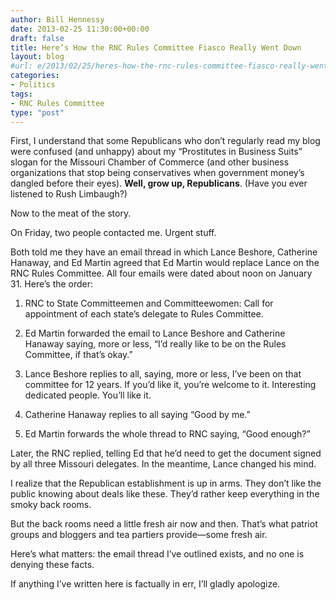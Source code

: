 ```yaml
---
author: Bill Hennessy
date: 2013-02-25 11:30:00+00:00
draft: false
title: Here’s How the RNC Rules Committee Fiasco Really Went Down
layout: blog
#url: e/2013/02/25/heres-how-the-rnc-rules-committee-fiasco-really-went-down/
categories:
- Politics
tags:
- RNC Rules Committee
type: "post"
---
```


First, I understand that some Republicans who don’t regularly read my blog were confused (and unhappy) about my “Prostitutes in Business Suits” slogan for the Missouri Chamber of Commerce (and other business organizations that stop being conservatives when government money’s dangled before their eyes). **Well, grow up, Republicans**. (Have you ever listened to Rush Limbaugh?) 

Now to the meat of the story.

On Friday, two people contacted me. Urgent stuff.

Both told me they have an email thread in which Lance Beshore, Catherine Hanaway, and Ed Martin agreed that Ed Martin would replace Lance on the RNC Rules Committee. All four emails were dated about noon on January 31. Here’s the order:

1. RNC to State Committeemen and Committeewomen: Call for appointment of each state’s delegate to Rules Committee.

2. Ed Martin forwarded the email to Lance Beshore and Catherine Hanaway saying, more or less, “I’d really like to be on the Rules Committee, if that’s okay.”

3. Lance Beshore replies to all, saying, more or less, I’ve been on that committee for 12 years. If you’d like it, you’re welcome to it. Interesting dedicated people. You’ll like it.

4. Catherine Hanaway replies to all saying “Good by me.”

5. Ed Martin forwards the whole thread to RNC saying, “Good enough?”

Later, the RNC replied, telling Ed that he’d need to get the document signed by all three Missouri delegates. In the meantime, Lance changed his mind.

I realize that the Republican establishment is up in arms. They don’t like the public knowing about deals like these. They’d rather keep everything in the smoky back rooms. 

But the back rooms need a little fresh air now and then. That’s what patriot groups and bloggers and tea partiers provide—some fresh air. 

Here’s what matters: the email thread I’ve outlined exists, and no one is denying these facts. 

If anything I’ve written here is factually in err, I’ll gladly apologize. 

